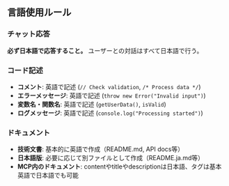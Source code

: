 ## 言語使用ルール

### チャット応答
**必ず日本語で応答すること。** ユーザーとの対話はすべて日本語で行う。

### コード記述
- **コメント**: 英語で記述 (`// Check validation`, `/* Process data */`)
- **エラーメッセージ**: 英語で記述 (`throw new Error("Invalid input")`)
- **変数名・関数名**: 英語で記述 (`getUserData()`, `isValid`)
- **ログメッセージ**: 英語で記述 (`console.log("Processing started")`)

### ドキュメント
- **技術文書**: 基本的に英語で作成（README.md, API docs等）
- **日本語版**: 必要に応じて別ファイルとして作成（README.ja.md等）
- **MCP内のドキュメント**: contentやtitleやdescriptionは日本語、タグは基本英語で日本語でも可能

